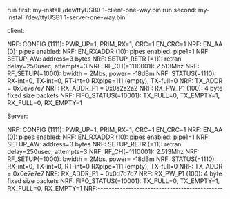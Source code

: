 run first:
    my-install /dev/ttyUSB0 1-client-one-way.bin
run second:
	my-install /dev/ttyUSB1 1-server-one-way.bin


client:

NRF:	CONFIG (1111):	PWR_UP=1, PRIM_RX=1, CRC=1 EN_CRC=1
NRF:	EN_AA (0):	pipes enabled:
NRF:	EN_RXADDR (10):	pipes enabled: pipe1=1 
NRF:	SETUP_AW:	address=3 bytes
NRF:	SETUP_RETR (=11):	retran delay=250usec, attempts=3
NRF:	RF_CH(=1110001):	2.513Mhz
NRF:	RF_SETUP(=1000):	bwidth = 2Mbs, power= -18dBm
NRF:	STATUS(=1110): RX-int=0, TX-int=0, RT-int=0 RXpipe=111 (empty), TX-full=0
NRF:	TX_ADDR = 0x0e7e7e7
NRF:	RX_ADDR_P1 = 0x0a2a2a2
NRF:	RX_PW_P1 (100): 4 byte fixed size packets
NRF:	FIFO_STATUS(=10001): TX_FULL=0, TX_EMPTY=1, RX_FULL=0, RX_EMPTY=1



Server:

NRF:	CONFIG (1111):	PWR_UP=1, PRIM_RX=1, CRC=1 EN_CRC=1
NRF:	EN_AA (0):	pipes enabled:
NRF:	EN_RXADDR (10):	pipes enabled: pipe1=1 
NRF:	SETUP_AW:	address=3 bytes
NRF:	SETUP_RETR (=11):	retran delay=250usec, attempts=3
NRF:	RF_CH(=1110001):	2.513Mhz
NRF:	RF_SETUP(=1000):	bwidth = 2Mbs, power= -18dBm
NRF:	STATUS(=1110): RX-int=0, TX-int=0, RT-int=0 RXpipe=111 (empty), TX-full=0
NRF:	TX_ADDR = 0x0e7e7e7
NRF:	RX_ADDR_P1 = 0x0d7d7d7
NRF:	RX_PW_P1 (100): 4 byte fixed size packets
NRF:	FIFO_STATUS(=10001): TX_FULL=0, TX_EMPTY=1, RX_FULL=0, RX_EMPTY=1
NRF:---------------------------------------------

